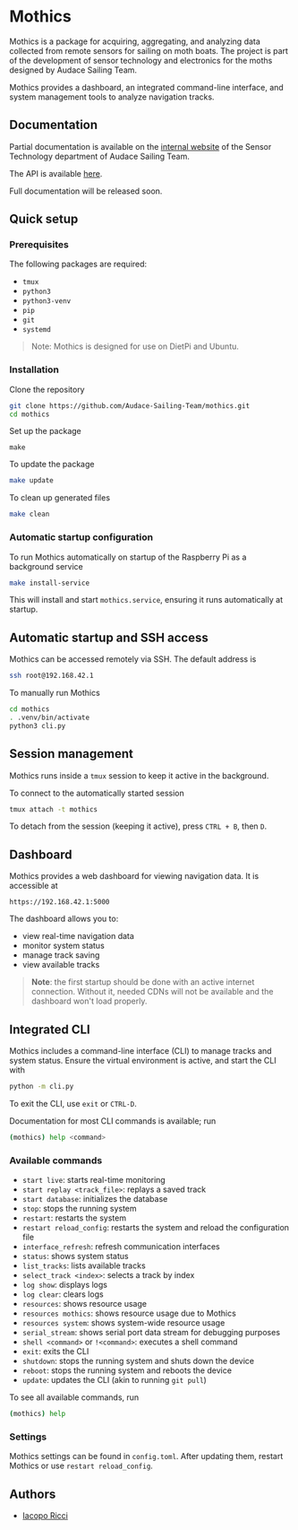 # Mothics
Mothics is a package for acquiring, aggregating, and analyzing data
collected from remote sensors for sailing on moth boats. The project
is part of the development of sensor technology and electronics for
the moths designed by Audace Sailing Team.

Mothics provides a dashboard, an integrated command-line interface,
and system management tools to analyze navigation tracks.

## Documentation
Partial documentation is available on the [internal website](https://audace-sailing-team.github.io) of the Sensor Technology department of Audace Sailing Team.  

The API is available [here](https://audace-sailing-team.github.io/mothics/). 

Full documentation will be released soon.

## Quick setup
### Prerequisites
The following packages are required:
- `tmux`
- `python3`
- `python3-venv`
- `pip`
- `git`
- `systemd`

> Note: Mothics is designed for use on DietPi and Ubuntu.

### Installation
Clone the repository
```sh
git clone https://github.com/Audace-Sailing-Team/mothics.git
cd mothics
```

Set up the package
```
make
```

To update the package
```sh
make update
```

To clean up generated files
```sh
make clean
```

### Automatic startup configuration
To run Mothics automatically on startup of the Raspberry Pi as a background service
```sh
make install-service
```
This will install and start `mothics.service`, ensuring it runs automatically at startup.

## Automatic startup and SSH access
Mothics can be accessed remotely via SSH. The default address is
```sh
ssh root@192.168.42.1
```

To manually run Mothics
```sh
cd mothics
. .venv/bin/activate
python3 cli.py 
```

## Session management
Mothics runs inside a `tmux` session to keep it active in the background.

To connect to the automatically started session
```sh
tmux attach -t mothics
```

To detach from the session (keeping it active), press `CTRL + B`, then `D`.

## Dashboard
Mothics provides a web dashboard for viewing navigation data. It is accessible at
```
https://192.168.42.1:5000
```

The dashboard allows you to:
- view real-time navigation data
- monitor system status
- manage track saving
- view available tracks

> **Note**: the first startup should be done with an active internet
> connection. Without it, needed CDNs will not be available and the
> dashboard won't load properly.

## Integrated CLI
Mothics includes a command-line interface (CLI) to manage tracks and
system status. Ensure the virtual environment is active, and start the
CLI with
```sh
python -m cli.py
```

To exit the CLI, use `exit` or `CTRL-D`. 

Documentation for most CLI commands is available; run
```sh
(mothics) help <command>
```

### Available commands
- `start live`: starts real-time monitoring
- `start replay <track_file>`: replays a saved track
- `start database`: initializes the database
- `stop`: stops the running system
- `restart`: restarts the system
- `restart reload_config`: restarts the system and reload the
  configuration file
- `interface_refresh`: refresh communication interfaces
- `status`: shows system status
- `list_tracks`: lists available tracks
- `select_track <index>`: selects a track by index
- `log show`: displays logs
- `log clear`: clears logs
- `resources`: shows resource usage
- `resources mothics`: shows resource usage due to Mothics
- `resources system`: shows system-wide resource usage
- `serial_stream`: shows serial port data stream for debugging purposes 
- `shell <command>` or `!<command>`: executes a shell command
- `exit`: exits the CLI
- `shutdown`: stops the running system and shuts down the device 
- `reboot`: stops the running system and reboots the device 
- `update`: updates the CLI (akin to running `git pull`)

To see all available commands, run
```sh
(mothics) help
```

### Settings
Mothics settings can be found in `config.toml`. After updating them,
restart Mothics or use `restart reload_config`.

## Authors
 - [Iacopo Ricci](https://www.iricci.frama.io)
